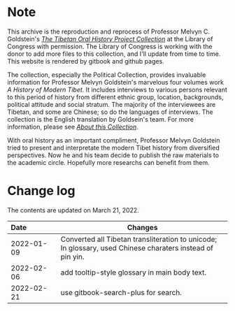 # Note

This archive is the reproduction and reprocess of Professor Melvyn C. Goldstein's [*The Tibetan Oral History Project Collection*](https://www.loc.gov/collections/tibetan-oral-history-project/) at the Library of Congress with permission. The Library of Congress is working with the donor to add more files to this collection, and I'll update from time to time. This website is rendered by gitbook and github pages.  

The collection, especially the Political Collection, provides invaluable information for Professor Melvyn Goldstein's marvelous four volumes work *A History of Modern Tibet*. It includes interviews to various persons relevant to this period of history from different ethnic group, location, backgrounds, political attitude and social stratum. The majority of the interviewees are Tibetan, and some are Chinese; so do the languages of interviews. The collection is the English translation by Goldsein's team. For more information, please see [*About this Collection*](ABOUT.md).

With oral history as an important compliment, Professor Melvyn Goldstein tried to present and interpretate the modern Tibet history from diversified perspectives. Now he and his team decide to publish the raw materials to the academic circle. Hopefully more researchs can benefit from them.

# Change log

The contents are updated on March 21, 2022.

| Date   | Changes |
|:-------|---------| 
|2022-01-09 | Converted all Tibetan transliteration to unicode; <br/> In glossary, used Chinese charaters instead of pin yin. |
|2022-02-06 | add tooltip-style glossary in main body text. |
|2022-02-21 | use gitbook-search-plus for search. |

